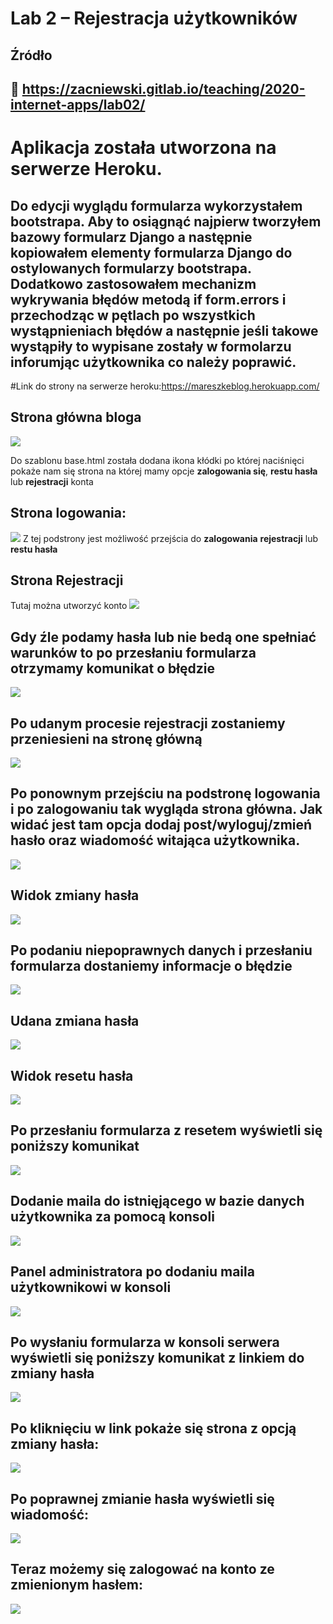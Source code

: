# Lab 2 – Rejestracja użytkowników

## Źródło
🔗 https://zacniewski.gitlab.io/teaching/2020-internet-apps/lab02/
---

# Aplikacja została utworzona na serwerze Heroku.
## Do edycji wyglądu formularza wykorzystałem bootstrapa. Aby to osiągnąć najpierw tworzyłem bazowy formularz Django a następnie kopiowałem elementy formularza Django do ostylowanych formularzy bootstrapa. Dodatkowo zastosowałem mechanizm wykrywania błędów metodą **if form.errors** i przechodząc w pętlach po wszystkich wystąpnieniach błędów a następnie jeśli takowe wystąpiły to wypisane zostały w formolarzu inforumjąc użytkownika co należy poprawić.
#Link do strony na serwerze heroku:https://mareszkeblog.herokuapp.com/

## Strona główna bloga
![](https://github.com/Reszke97/aplikacje-internetowe-Reszke-185ic/blob/master/lab2/zrzuty/1.PNG)

Do szablonu base.html została dodana ikona kłódki po której naciśnięci pokaże nam się strona na której mamy opcje **zalogowania się**, **restu hasła** lub **rejestracji** konta

## Strona logowania:
![](https://github.com/Reszke97/aplikacje-internetowe-Reszke-185ic/blob/master/lab2/zrzuty/2.PNG)
Z tej podstrony jest możliwość przejścia do **zalogowania** **rejestracji** lub **restu hasła**

## Strona Rejestracji
Tutaj można utworzyć konto
![](https://github.com/Reszke97/aplikacje-internetowe-Reszke-185ic/blob/master/lab2/zrzuty/3.PNG)

## Gdy źle podamy hasła lub nie bedą one spełniać warunków to po przesłaniu formularza otrzymamy komunikat o błędzie
![](https://github.com/Reszke97/aplikacje-internetowe-Reszke-185ic/blob/master/lab2/zrzuty/7.PNG)

## Po udanym procesie rejestracji zostaniemy przeniesieni na stronę główną
![](https://github.com/Reszke97/aplikacje-internetowe-Reszke-185ic/blob/master/lab2/zrzuty/5.PNG)

## Po ponownym przejściu na podstronę logowania i po zalogowaniu tak wygląda strona główna. Jak widać jest tam opcja **dodaj post/wyloguj/zmień hasło** oraz wiadomość witająca użytkownika.
![](https://github.com/Reszke97/aplikacje-internetowe-Reszke-185ic/blob/master/lab2/zrzuty/11.PNG)

## Widok zmiany hasła
![](https://github.com/Reszke97/aplikacje-internetowe-Reszke-185ic/blob/master/lab2/zrzuty/12.PNG)

## Po podaniu niepoprawnych danych i przesłaniu formularza dostaniemy informacje o błędzie
![](https://github.com/Reszke97/aplikacje-internetowe-Reszke-185ic/blob/master/lab2/zrzuty/13.PNG)

## Udana zmiana hasła
![](https://github.com/Reszke97/aplikacje-internetowe-Reszke-185ic/blob/master/lab2/zrzuty/14.PNG)

## Widok resetu hasła
![](https://github.com/Reszke97/aplikacje-internetowe-Reszke-185ic/blob/master/lab2/zrzuty/15.PNG)

## Po przesłaniu formularza z resetem wyświetli się poniższy komunikat
![](https://github.com/Reszke97/aplikacje-internetowe-Reszke-185ic/blob/master/lab2/zrzuty/16.PNG)

## Dodanie maila do istnięjącego w bazie danych użytkownika za pomocą konsoli
![](https://github.com/Reszke97/aplikacje-internetowe-Reszke-185ic/blob/master/lab2/zrzuty/17.PNG)

## Panel administratora po dodaniu maila użytkownikowi w konsoli
![](https://github.com/Reszke97/aplikacje-internetowe-Reszke-185ic/blob/master/lab2/zrzuty/18.PNG)

## Po wysłaniu formularza w konsoli serwera wyświetli się poniższy komunikat z linkiem do zmiany hasła
![](https://github.com/Reszke97/aplikacje-internetowe-Reszke-185ic/blob/master/lab2/zrzuty/19.PNG)

## Po kliknięciu w link pokaże się strona z opcją zmiany hasła:
![](https://github.com/Reszke97/aplikacje-internetowe-Reszke-185ic/blob/master/lab2/zrzuty/20.PNG)

## Po poprawnej zmianie hasła wyświetli się wiadomość:
![](https://github.com/Reszke97/aplikacje-internetowe-Reszke-185ic/blob/master/lab2/zrzuty/22.PNG)

## Teraz możemy się zalogować na konto ze zmienionym hasłem:
![](https://github.com/Reszke97/aplikacje-internetowe-Reszke-185ic/blob/master/lab2/zrzuty/23.PNG)
